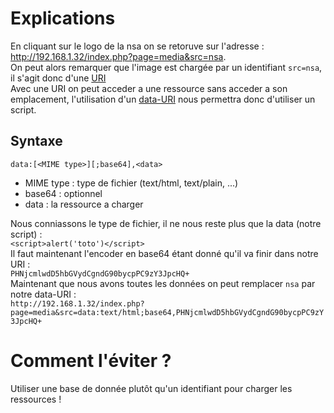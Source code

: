 # Explications

En cliquant sur le logo de la nsa on se retoruve sur l'adresse : http://192.168.1.32/index.php?page=media&src=nsa.  
On peut alors remarquer que l'image est chargée par un identifiant `src=nsa`, il s'agit donc d'une [URI](https://waytolearnx.com/2018/09/difference-entre-uri-et-url.html)  
Avec une URI on peut acceder a une ressource sans acceder a son emplacement, l'utilisation d'un [data-URI](https://developer.mozilla.org/en-US/docs/Web/HTTP/Basics_of_HTTP/Data_URIs) nous permettra donc d'utiliser un script.  

## Syntaxe

`data:[<MIME type>][;base64],<data>`  
- MIME type : type de fichier (text/html, text/plain, ...)
- base64 : optionnel
- data : la ressource a charger  

Nous conniassons le type de fichier, il ne nous reste plus que la data (notre script) :  
`<script>alert('toto')</script>`  
Il faut maintenant l'encoder en base64 étant donné qu'il va finir dans notre URI :  
`PHNjcmlwdD5hbGVydCgndG90bycpPC9zY3JpcHQ+`  
Maintenant que nous avons toutes les données on peut remplacer `nsa` par notre data-URI :  
`http://192.168.1.32/index.php?page=media&src=data:text/html;base64,PHNjcmlwdD5hbGVydCgndG90bycpPC9zY3JpcHQ+`  

# Comment l'éviter ?

Utiliser une base de donnée plutôt qu'un identifiant pour charger les ressources !
